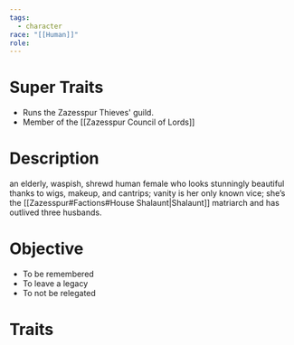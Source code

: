 ```yaml
---
tags:
  - character
race: "[[Human]]"
role:
---
```


# Super Traits
- Runs the Zazesspur Thieves' guild.
- Member of the [[Zazesspur Council of Lords]]

# Description
an elderly, waspish, shrewd human female who looks stunningly beautiful thanks to wigs, makeup, and cantrips; vanity is her only known vice; she’s the [[Zazesspur#Factions#House Shalaunt|Shalaunt]] matriarch and has outlived three husbands. 
# Objective
- To be remembered
- To leave a legacy
- To not be relegated
# Traits


